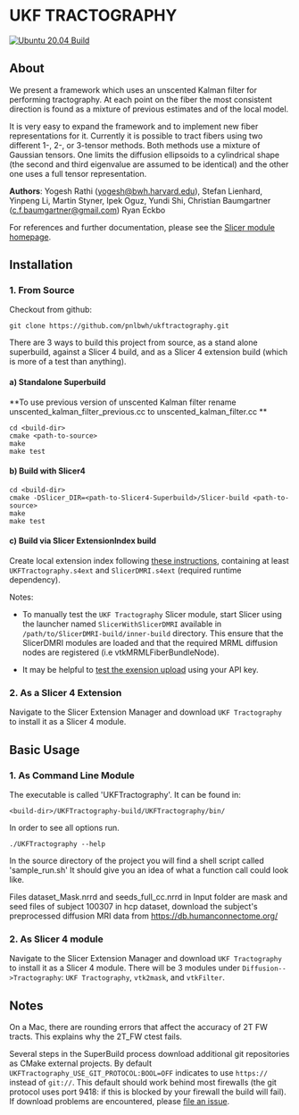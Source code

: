 UKF TRACTOGRAPHY
================

[![Ubuntu 20.04 Build](https://github.com/pnlbwh/ukftractography/actions/workflows/build-test.yml/badge.svg?branch=master)](https://github.com/pnlbwh/ukftractography/actions/workflows/build-test.yml?query=branch%3Amaster)

About
-----

We present a framework which uses an unscented Kalman filter for performing
tractography. At each point on the fiber the most consistent direction is found
as a mixture of previous estimates and of the local model.

It is very easy to expand the framework and to implement new fiber representations
for it. Currently it is possible to tract fibers using two different 1-, 2-, or 3-tensor
methods. Both methods use a mixture of Gaussian tensors. One limits the diffusion
ellipsoids to a cylindrical shape (the second and third eigenvalue are assumed to be
identical) and the other one uses a full tensor representation.

__Authors__:
Yogesh Rathi (yogesh@bwh.harvard.edu), Stefan Lienhard, Yinpeng Li, Martin
Styner, Ipek Oguz, Yundi Shi, Christian Baumgartner (c.f.baumgartner@gmail.com)
Ryan Eckbo

For references and further documentation, please see the [Slicer module homepage](https://www.slicer.org/slicerWiki/index.php/Documentation/Nightly/Modules/UKFTractography).

Installation
------------


### 1. From Source

Checkout from github:

    git clone https://github.com/pnlbwh/ukftractography.git

There are 3 ways to build this project from source, as a stand alone
superbuild, against a Slicer 4 build, and as a Slicer 4 extension build (which
is more of a test than anything).


#### a) Standalone Superbuild

**To use previous version of unscented Kalman filter rename unscented_kalman_filter_previous.cc to unscented_kalman_filter.cc **

    cd <build-dir>
    cmake <path-to-source>
    make
    make test

#### b) Build with Slicer4

    cd <build-dir>
    cmake -DSlicer_DIR=<path-to-Slicer4-Superbuild>/Slicer-build <path-to-source>
    make
    make test

#### c) Build via Slicer ExtensionIndex build

Create local extension index following [these instructions](https://www.slicer.org/slicerWiki/index.php/Documentation/Nightly/Developers/Build_ExtensionsIndex), containing at least `UKFTractography.s4ext` and `SlicerDMRI.s4ext` (required runtime dependency).

Notes:

* To manually test the `UKF Tractography` Slicer module, start Slicer using the launcher named `SlicerWithSlicerDMRI` available in `/path/to/SlicerDMRI-build/inner-build` directory. This ensure that the SlicerDMRI modules are loaded and that the required MRML diffusion nodes are registered (i.e vtkMRMLFiberBundleNode).

* It may be helpful to [test the exension upload](https://www.slicer.org/slicerWiki/index.php/Documentation/Nightly/Developers/Build_ExtensionsIndex#Extension_build.2C_test.2C_package_and_upload_using_.60ExperimentalUpload.60_target) using your API key.

### 2. As a Slicer 4 Extension

Navigate to the Slicer Extension Manager and download `UKF Tractography` to
install it as a Slicer 4 module.


Basic Usage
-----------

### 1. As Command Line Module

The executable is called 'UKFTractography'. It can be found in:

    <build-dir>/UKFTractography-build/UKFTractography/bin/

In order to see all options run.

    ./UKFTractography --help

In the source directory of the project you will find a shell script called 'sample_run.sh'
It should give you an idea of what a function call could look like.

Files dataset_Mask.nrrd and seeds_full_cc.nrrd in Input folder are mask and seed files of subject 100307
in hcp dataset, download the subject's preprocessed diffusion MRI data from https://db.humanconnectome.org/

### 2. As Slicer 4 module

Navigate to the Slicer Extension Manager and download `UKF Tractography` to
install it as a Slicer 4 module.  There will be 3 modules under
`Diffusion-->Tractography`: `UKF Tractography`, `vtk2mask`, and `vtkFilter`.


Notes
-----

On a Mac, there are rounding errors that affect the accuracy of 2T FW tracts.
This explains why the 2T_FW ctest fails.

Several steps in the SuperBuild process download additional git repositories as CMake external projects. By default `UKFTractography_USE_GIT_PROTOCOL:BOOL=OFF` indicates to use `https://` instead of `git://`. This default should work behind most firewalls (the git protocol uses port 9418: if this is blocked by your firewall the build will fail). If download problems are encountered, please [file an issue](https://github.com/pnlbwh/ukftractography/issues/new).
